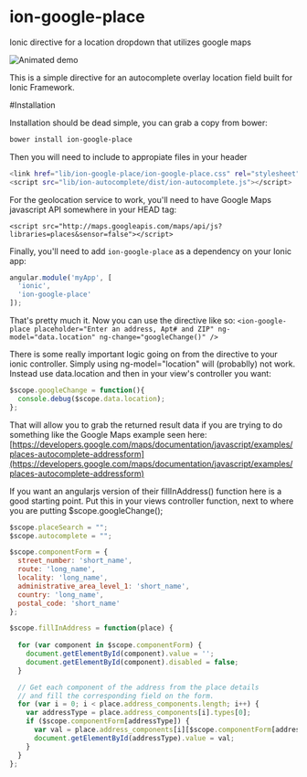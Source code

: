 ion-google-place
================

Ionic directive for a location dropdown that utilizes google maps

![Animated demo](https://github.com/israelidanny/ion-google-place/raw/master/demo.gif)

This is a simple directive for an autocomplete overlay location field built for Ionic Framework.

#Installation

Installation should be dead simple, you can grab a copy from bower:
```bash
bower install ion-google-place
```

Then you will need to include to appropiate files in your header

```bash
<link href="lib/ion-google-place/ion-google-place.css" rel="stylesheet">
<script src="lib/ion-autocomplete/dist/ion-autocomplete.js"></script>
```

For the geolocation service to work, you'll need to have Google Maps javascript API somewhere in your HEAD tag:
```
<script src="http://maps.googleapis.com/maps/api/js?libraries=places&sensor=false"></script>
```

Finally, you'll need to add `ion-google-place` as a dependency on your Ionic app:
```javascript
angular.module('myApp', [
  'ionic',
  'ion-google-place'
]);
```

That's pretty much it. Now you can use the directive like so:
`<ion-google-place placeholder="Enter an address, Apt# and ZIP" ng-model="data.location" ng-change="googleChange()" />`

There is some really important logic going on from the directive to your ionic controller. Simply using ng-model="location" will (probablly) not work. Instead use data.location and then in your view's controller you want:

```javascript
$scope.googleChange = function(){
  console.debug($scope.data.location);
};
```

That will allow you to grab the returned result data if you are trying to do something like the Google Maps example seen here: [https://developers.google.com/maps/documentation/javascript/examples/places-autocomplete-addressform](https://developers.google.com/maps/documentation/javascript/examples/places-autocomplete-addressform)
  
  
If you want an angularjs version of their fillInAddress() function here is a good starting point. Put this in your views controller function, next to where you are putting $scope.googleChange();

```javascript
$scope.placeSearch = "";
$scope.autocomplete = "";

$scope.componentForm = {
  street_number: 'short_name',
  route: 'long_name',
  locality: 'long_name',
  administrative_area_level_1: 'short_name',
  country: 'long_name',
  postal_code: 'short_name'
};

$scope.fillInAddress = function(place) {
 
  for (var component in $scope.componentForm) {
    document.getElementById(component).value = '';
    document.getElementById(component).disabled = false;
  }

  // Get each component of the address from the place details
  // and fill the corresponding field on the form.
  for (var i = 0; i < place.address_components.length; i++) {
    var addressType = place.address_components[i].types[0];
    if ($scope.componentForm[addressType]) {
      var val = place.address_components[i][$scope.componentForm[addressType]];
      document.getElementById(addressType).value = val;
    }
  }
};
```
